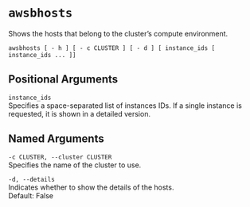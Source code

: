 # `awsbhosts`<a name="awsbatchcli.awsbhosts-v3"></a>

Shows the hosts that belong to the cluster’s compute environment\.

```
awsbhosts [ - h ] [ - c CLUSTER ] [ - d ] [ instance_ids [ instance_ids ... ]]
```

## Positional Arguments<a name="awsbatchcli.awsbhosts-v3.arguments"></a>

`instance_ids`  
Specifies a space\-separated list of instances IDs\. If a single instance is requested, it is shown in a detailed version\.

## Named Arguments<a name="awsbatchcli.awsbhosts-v3.namedarguments"></a>

`-c CLUSTER, --cluster CLUSTER`  
Specifies the name of the cluster to use\.

`-d, --details`  
Indicates whether to show the details of the hosts\.  
Default: False